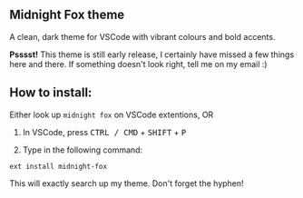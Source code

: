 ## Midnight Fox theme

A clean, dark theme for VSCode with vibrant colours and bold accents.

**Psssst!** This theme is still early release, I certainly have missed a few things here and there. If something doesn't look right, tell me on my email :)

How to install:
---------------

Either look up `midnight fox` on VSCode extentions, OR

1. In VSCode, press <kbd>CTRL / CMD</kbd> + <kbd>SHIFT</kbd> + <kbd>P</kbd>

2. Type in the following command:

```
ext install midnight-fox
```

This will exactly search up my theme. Don't forget the hyphen!



